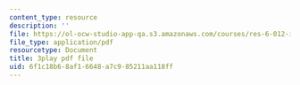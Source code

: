 ```yaml
---
content_type: resource
description: ''
file: https://ol-ocw-studio-app-qa.s3.amazonaws.com/courses/res-6-012-introduction-to-probability-spring-2018/6f1c18b68af16648a7c985211aa118ff_17Z89x_ZWQ4.pdf
file_type: application/pdf
resourcetype: Document
title: 3play pdf file
uid: 6f1c18b6-8af1-6648-a7c9-85211aa118ff
---
```

